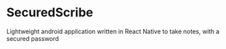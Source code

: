 # SecuredScribe
Lightweight android application written in React Native to take notes, with a secured password
